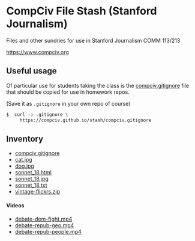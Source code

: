 # CompCiv File Stash (Stanford Journalism)

Files and other sundries for use in Stanford Journalism COMM 113/213 

https://www.compciv.org


## Useful usage

Of particular use for students taking the class is the [compciv.gitignore](compciv.gitignore) file that should be copied for use in homework repos. 

(Save it as `.gitignore` in your own repo of course)


```sh
$  curl -o .gitignore \
     https://compciv.github.io/stash/compciv.gitignore
```

## Inventory

- [compciv.gitignore](//compciv.github.io/stash/compciv.gitignore)
- [cat.jpg](//compciv.github.io/stash/cat.jpg)
- [dog.jpg](//compciv.github.io/stash/dog.jpg)
- [sonnet_18.html](//compciv.github.io/stash/sonnet_18.html)
- [sonnet_18.jpg](//compciv.github.io/stash/sonnet_18.jpg)
- [sonnet_18.txt](//compciv.github.io/stash/sonnet_18.txt)
- [vintage-flickrs.zip](//compciv.github.io/stash/vintage-flickrs.zip)

#### Videos

- [debate-dem-fight.mp4](//compciv.github.io/stash/videos/debate-dem-fight.mp4)
- [debate-repub-geo.mp4](//compciv.github.io/stash/videos/debate-repub-geo.mp4)
- [debate-repub-people.mp4](//compciv.github.io/stash/videos/debate-repub-people.mp4)
